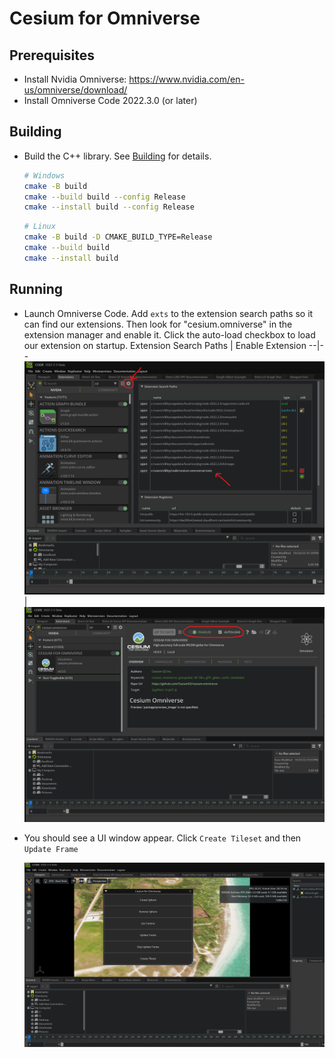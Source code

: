 # Cesium for Omniverse

## Prerequisites

- Install Nvidia Omniverse: https://www.nvidia.com/en-us/omniverse/download/
- Install Omniverse Code 2022.3.0 (or later)

## Building

- Build the C++ library. See [Building](./docs/building/building.md) for details.

    ```sh
    # Windows
    cmake -B build
    cmake --build build --config Release
    cmake --install build --config Release
    ```
    ```sh
    # Linux
    cmake -B build -D CMAKE_BUILD_TYPE=Release
    cmake --build build
    cmake --install build
    ```

## Running

- Launch Omniverse Code. Add `exts` to the extension search paths so it can find our extensions. Then look for "cesium.omniverse" in the extension manager and enable it. Click the auto-load checkbox to load our extension on startup.
  Extension Search Paths | Enable Extension
  --|--
  ![Extension Search Paths](./docs/resources/extension-search-paths.png)|![Enable Extension](./docs/resources/enable-extension.png)

- You should see a UI window appear. Click `Create Tileset` and then `Update Frame`

  ![Plugin](./docs/resources/plugin.png)
